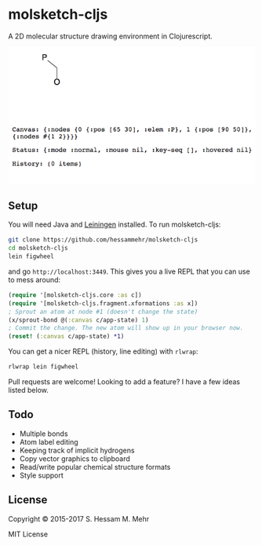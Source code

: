 # molsketch-cljs

A 2D molecular structure drawing environment in Clojurescript.

![screenshot](screenshot.png)

## Setup

You will need Java and [Leiningen](https://leiningen.org/) installed.
To run molsketch-cljs:

```bash
git clone https://github.com/hessammehr/molsketch-cljs
cd molsketch-cljs
lein figwheel
```

and go `http://localhost:3449`. This gives you a live REPL that you can use
to mess around:

```clojure
(require '[molsketch-cljs.core :as c])
(require '[molsketch-cljs.fragment.xformations :as x])
; Sprout an atom at node #1 (doesn't change the state)
(x/sprout-bond @(:canvas c/app-state) 1)
; Commit the change. The new atom will show up in your browser now.
(reset! (:canvas c/app-state) *1)
```
You can get a nicer REPL (history, line editing) with `rlwrap`:

```bash
rlwrap lein figwheel
```

Pull requests are welcome! Looking to add a feature? I have a few
ideas listed below.

## Todo
* Multiple bonds
* Atom label editing
* Keeping track of implicit hydrogens
* Copy vector graphics to clipboard
* Read/write popular chemical structure formats
* Style support

## License

Copyright © 2015-2017 S. Hessam M. Mehr

MIT License
